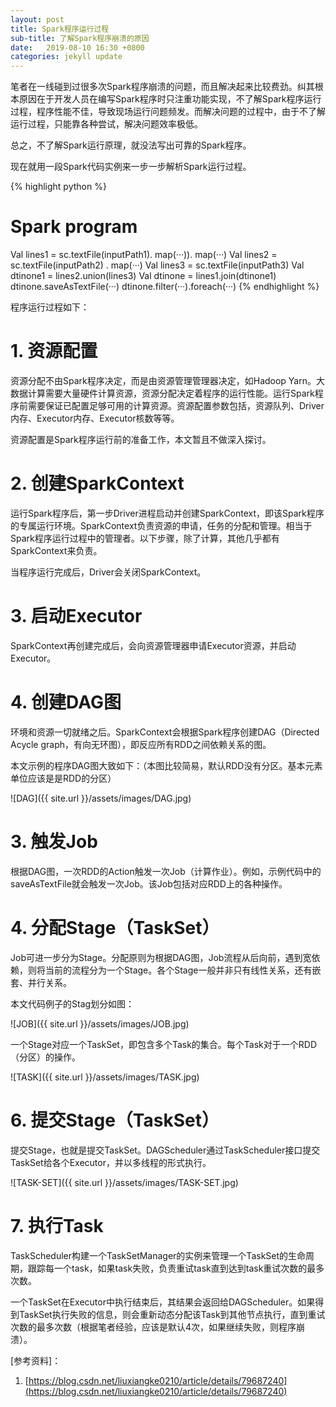 ```yaml
---
layout: post
title: Spark程序运行过程
sub-title: 了解Spark程序崩溃的原因
date:   2019-08-10 16:30 +0800
categories: jekyll update
---
```


笔者在一线碰到过很多次Spark程序崩溃的问题，而且解决起来比较费劲。纠其根本原因在于开发人员在编写Spark程序时只注重功能实现，不了解Spark程序运行过程，程序性能不佳，导致现场运行问题频发。而解决问题的过程中，由于不了解运行过程，只能靠各种尝试，解决问题效率极低。

总之，不了解Spark运行原理，就没法写出可靠的Spark程序。

现在就用一段Spark代码实例来一步一步解析Spark运行过程。

{% highlight python %}
# Spark program
Val lines1 = sc.textFile(inputPath1). map(···)). map(···)
Val lines2 = sc.textFile(inputPath2) . map(···)
Val lines3 = sc.textFile(inputPath3)
Val dtinone1 = lines2.union(lines3)
Val dtinone = lines1.join(dtinone1)
dtinone.saveAsTextFile(···)
dtinone.filter(···).foreach(···)
{% endhighlight %}

程序运行过程如下：

# 1. 资源配置
资源分配不由Spark程序决定，而是由资源管理管理器决定，如Hadoop Yarn。大数据计算需要大量硬件计算资源，资源分配决定着程序的运行性能。运行Spark程序前需要保证已配置足够可用的计算资源。资源配置参数包括，资源队列、Driver内存、Executor内存、Executor核数等等。

资源配置是Spark程序运行前的准备工作，本文暂且不做深入探讨。

# 2. 创建SparkContext
运行Spark程序后，第一步Driver进程启动并创建SparkContext，即该Spark程序的专属运行环境。SparkContext负责资源的申请，任务的分配和管理。相当于Spark程序运行过程中的管理者。以下步骤，除了计算，其他几乎都有SparkContext来负责。

当程序运行完成后，Driver会关闭SparkContext。

# 3. 启动Executor
SparkContext再创建完成后，会向资源管理器申请Executor资源，并启动Executor。

# 4. 创建DAG图
环境和资源一切就绪之后。SparkContext会根据Spark程序创建DAG（Directed Acycle graph，有向无环图），即反应所有RDD之间依赖关系的图。

本文示例的程序DAG图大致如下：（本图比较简易，默认RDD没有分区。基本元素单位应该是是RDD的分区）

![DAG]({{ site.url }}/assets/images/DAG.jpg)

# 3. 触发Job
根据DAG图，一次RDD的Action触发一次Job（计算作业）。例如，示例代码中的saveAsTextFile就会触发一次Job。该Job包括对应RDD上的各种操作。


# 4. 分配Stage（TaskSet）
Job可进一步分为Stage。分配原则为根据DAG图，Job流程从后向前，遇到宽依赖，则将当前的流程分为一个Stage。各个Stage一般并非只有线性关系，还有嵌套、并行关系。

本文代码例子的Stag划分如图：

![JOB]({{ site.url }}/assets/images/JOB.jpg)

一个Stage对应一个TaskSet，即包含多个Task的集合。每个Task对于一个RDD（分区）的操作。

![TASK]({{ site.url }}/assets/images/TASK.jpg)

# 6. 提交Stage（TaskSet）
提交Stage，也就是提交TaskSet。DAGScheduler通过TaskScheduler接口提交TaskSet给各个Executor，并以多线程的形式执行。

![TASK-SET]({{ site.url }}/assets/images/TASK-SET.jpg)

# 7. 执行Task
TaskScheduler构建一个TaskSetManager的实例来管理一个TaskSet的生命周期，跟踪每一个task，如果task失败，负责重试task直到达到task重试次数的最多次数。

一个TaskSet在Executor中执行结束后，其结果会返回给DAGScheduler。如果得到TaskSet执行失败的信息，则会重新动态分配该Task到其他节点执行，直到重试次数的最多次数（根据笔者经验，应该是默认4次，如果继续失败，则程序崩溃）。

[参考资料]：

1. [https://blog.csdn.net/liuxiangke0210/article/details/79687240](https://blog.csdn.net/liuxiangke0210/article/details/79687240)
